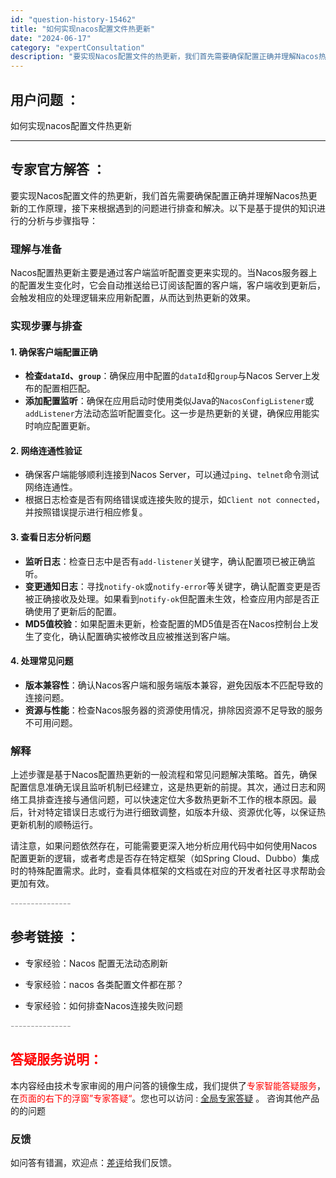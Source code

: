 ```yaml
---
id: "question-history-15462"
title: "如何实现nacos配置文件热更新"
date: "2024-06-17"
category: "expertConsultation"
description: "要实现Nacos配置文件的热更新，我们首先需要确保配置正确并理解Nacos热更新的工作原理，接下来根据遇到的问题进行排查和解决。以下是基于提供的知识进行的分析与步骤指导：### 理解与准备Nacos配置热更新主要是通过客户端监听配置变更来实现的。当Nacos服务器上的配置发生变化时，它会自动推送给已"
---
```


## 用户问题 ： 
 如何实现nacos配置文件热更新  

---------------
## 专家官方解答 ：

要实现Nacos配置文件的热更新，我们首先需要确保配置正确并理解Nacos热更新的工作原理，接下来根据遇到的问题进行排查和解决。以下是基于提供的知识进行的分析与步骤指导：

### 理解与准备
Nacos配置热更新主要是通过客户端监听配置变更来实现的。当Nacos服务器上的配置发生变化时，它会自动推送给已订阅该配置的客户端，客户端收到更新后，会触发相应的处理逻辑来应用新配置，从而达到热更新的效果。

### 实现步骤与排查

#### 1. **确保客户端配置正确**
- **检查`dataId`、`group`**：确保应用中配置的`dataId`和`group`与Nacos Server上发布的配置相匹配。
- **添加配置监听**：确保在应用启动时使用类似Java的`NacosConfigListener`或`addListener`方法动态监听配置变化。这一步是热更新的关键，确保应用能实时响应配置更新。

#### 2. **网络连通性验证**
- 确保客户端能够顺利连接到Nacos Server，可以通过`ping`、`telnet`命令测试网络连通性。
- 根据日志检查是否有网络错误或连接失败的提示，如`Client not connected`，并按照错误提示进行相应修复。

#### 3. **查看日志分析问题**
- **监听日志**：检查日志中是否有`add-listener`关键字，确认配置项已被正确监听。
- **变更通知日志**：寻找`notify-ok`或`notify-error`等关键字，确认配置变更是否被正确接收及处理。如果看到`notify-ok`但配置未生效，检查应用内部是否正确使用了更新后的配置。
- **MD5值校验**：如果配置未更新，检查配置的MD5值是否在Nacos控制台上发生了变化，确认配置确实被修改且应被推送到客户端。

#### 4. **处理常见问题**
- **版本兼容性**：确认Nacos客户端和服务端版本兼容，避免因版本不匹配导致的连接问题。
- **资源与性能**：检查Nacos服务器的资源使用情况，排除因资源不足导致的服务不可用问题。

### 解释
上述步骤是基于Nacos配置热更新的一般流程和常见问题解决策略。首先，确保配置信息准确无误且监听机制已经建立，这是热更新的前提。其次，通过日志和网络工具排查连接与通信问题，可以快速定位大多数热更新不工作的根本原因。最后，针对特定错误日志或行为进行细致调整，如版本升级、资源优化等，以保证热更新机制的顺畅运行。

请注意，如果问题依然存在，可能需要更深入地分析应用代码中如何使用Nacos配置更新的逻辑，或者考虑是否存在特定框架（如Spring Cloud、Dubbo）集成时的特殊配置需求。此时，查看具体框架的文档或在对应的开发者社区寻求帮助会更加有效。


<font color="#949494">---------------</font> 


## 参考链接 ：

* 专家经验：Nacos 配置无法动态刷新 
 
 * 专家经验：nacos 各类配置文件都在那？ 
 
 * 专家经验：如何排查Nacos连接失败问题 


 <font color="#949494">---------------</font> 
 


## <font color="#FF0000">答疑服务说明：</font> 

本内容经由技术专家审阅的用户问答的镜像生成，我们提供了<font color="#FF0000">专家智能答疑服务</font>，在<font color="#FF0000">页面的右下的浮窗”专家答疑“</font>。您也可以访问 : [全局专家答疑](https://answer.opensource.alibaba.com/docs/intro) 。 咨询其他产品的的问题

### 反馈
如问答有错漏，欢迎点：[差评](https://ai.nacos.io/user/feedbackByEnhancerGradePOJOID?enhancerGradePOJOId=15532)给我们反馈。
